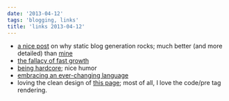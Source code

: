 ```yaml
---
date: '2013-04-12'
tags: 'blogging, links'
title: 'links 2013-04-12'
---
```


-   [a nice post] on why static blog generation rocks; much better (and
    more detailed) than [mine]
-   [the fallacy of fast growth]
-   [being hardcore]; nice humor
-   [embracing an ever-changing language]
-   loving the clean design of [this page]; most of all, I love the
    code/pre tag rendering.

  [a nice post]: http://arunrocks.com/moving-blogs-to-pelican
  [mine]: http://tshepang.net/what-me-loves-about-static-website-generation
  [the fallacy of fast growth]: http://xkcd.com/1102
  [being hardcore]: http://xkcd.com/933
  [embracing an ever-changing language]: http://english.blogoverflow.com/2012/12/the-give-that-keeps-on-gifting-the-protean-nature-of-english-words-and-why-thats-a-good-thing/
  [this page]: http://craig.is/writing/chrome-logger/techspecs
